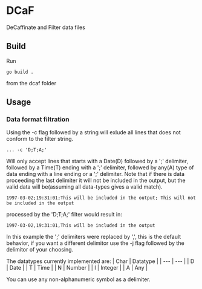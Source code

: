 # DCaF
 DeCaffinate and Filter data files

## Build
Run 
```
go build .
```
from the dcaf folder

## Usage

### Data format filtration
Using the -c flag followed by a string will exlude all lines that does not conform to the filter string.   
```
... -c 'D;T;A;'
```
Will only accept lines that starts with a Date(D) followed by a ';' delimiter, followed by a Time(T) ending with a ';' delimiter, 
followed by any(A) type of data ending with a line ending or a ';' delimiter. Note that if there is data proceeding the last delimiter it will not be included in the output, but the valid data will be(assuming all data-types gives a valid match).      
```
1997-03-02;19:31:01;This will be included in the output; This will not be included in the output
```
processed by the 'D;T;A;' filter would result in:
```
1997-03-02,19:31:01,This will be included in the output
```
In this example the ';' delimiters were replaced by ',', this is the default behavior, if you want a different delimitor use the -j flag followed by the delimitor of your choosing.   
   
The datatypes currently implemented are:
| Char | Datatype |
| --- | --- |
| D | Date |
| T | Time |
| N | Number |
| I | Integer |
| A | Any |

You can use any non-alphanumeric symbol as a delimiter.